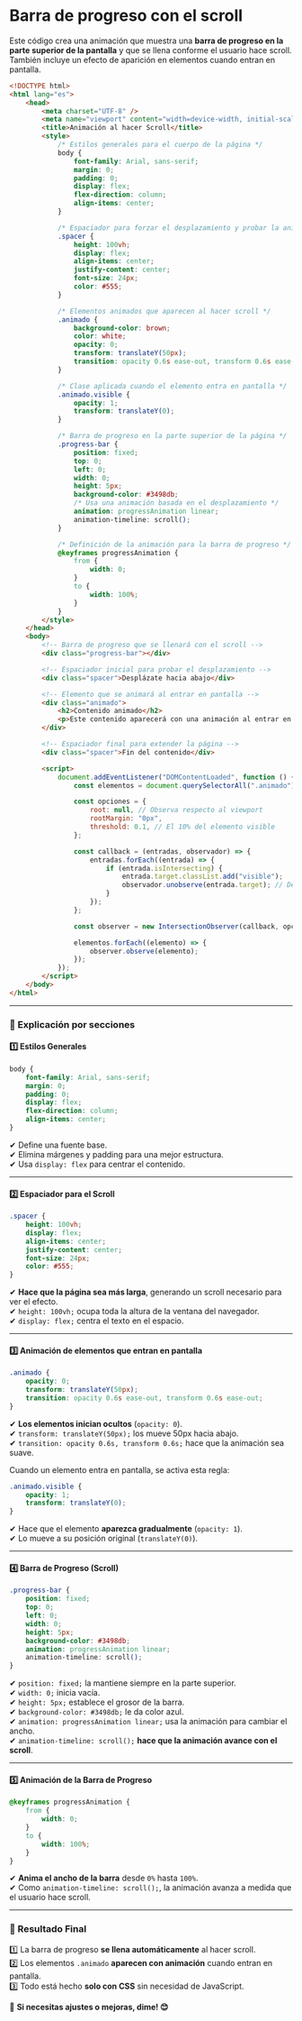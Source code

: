 # **Barra de progreso con el scroll**

Este código crea una animación que muestra una **barra de progreso en la parte superior de la pantalla** y que se llena conforme el usuario hace scroll. También incluye un efecto de aparición en elementos cuando entran en pantalla.
```html
<!DOCTYPE html>
<html lang="es">
	<head>
		<meta charset="UTF-8" />
		<meta name="viewport" content="width=device-width, initial-scale=1.0" />
		<title>Animación al hacer Scroll</title>
		<style>
			/* Estilos generales para el cuerpo de la página */
			body {
				font-family: Arial, sans-serif;
				margin: 0;
				padding: 0;
				display: flex;
				flex-direction: column;
				align-items: center;
			}

			/* Espaciador para forzar el desplazamiento y probar la animación */
			.spacer {
				height: 100vh;
				display: flex;
				align-items: center;
				justify-content: center;
				font-size: 24px;
				color: #555;
			}

			/* Elementos animados que aparecen al hacer scroll */
			.animado {
				background-color: brown;
				color: white;
				opacity: 0;
				transform: translateY(50px);
				transition: opacity 0.6s ease-out, transform 0.6s ease-out;
			}

			/* Clase aplicada cuando el elemento entra en pantalla */
			.animado.visible {
				opacity: 1;
				transform: translateY(0);
			}

			/* Barra de progreso en la parte superior de la página */
			.progress-bar {
				position: fixed;
				top: 0;
				left: 0;
				width: 0;
				height: 5px;
				background-color: #3498db;
				/* Usa una animación basada en el desplazamiento */
				animation: progressAnimation linear;
				animation-timeline: scroll();
			}

			/* Definición de la animación para la barra de progreso */
			@keyframes progressAnimation {
				from {
					width: 0;
				}
				to {
					width: 100%;
				}
			}
		</style>
	</head>
	<body>
		<!-- Barra de progreso que se llenará con el scroll -->
		<div class="progress-bar"></div>

		<!-- Espaciador inicial para probar el desplazamiento -->
		<div class="spacer">Desplázate hacia abajo</div>

		<!-- Elemento que se animará al entrar en pantalla -->
		<div class="animado">
			<h2>Contenido animado</h2>
			<p>Este contenido aparecerá con una animación al entrar en pantalla.</p>
		</div>

		<!-- Espaciador final para extender la página -->
		<div class="spacer">Fin del contenido</div>

		<script>
			document.addEventListener("DOMContentLoaded", function () {
				const elementos = document.querySelectorAll(".animado");

				const opciones = {
					root: null, // Observa respecto al viewport
					rootMargin: "0px",
					threshold: 0.1, // El 10% del elemento visible
				};

				const callback = (entradas, observador) => {
					entradas.forEach((entrada) => {
						if (entrada.isIntersecting) {
							entrada.target.classList.add("visible");
							observador.unobserve(entrada.target); // Deja de observar el elemento
						}
					});
				};

				const observer = new IntersectionObserver(callback, opciones);

				elementos.forEach((elemento) => {
					observer.observe(elemento);
				});
			});
		</script>
	</body>
</html>

```
---

### **📌 Explicación por secciones**

#### **1️⃣ Estilos Generales**
```css
body {
    font-family: Arial, sans-serif;
    margin: 0;
    padding: 0;
    display: flex;
    flex-direction: column;
    align-items: center;
}
```
✔ Define una fuente base.  
✔ Elimina márgenes y padding para una mejor estructura.  
✔ Usa `display: flex` para centrar el contenido.  

---

#### **2️⃣ Espaciador para el Scroll**
```css
.spacer {
    height: 100vh;
    display: flex;
    align-items: center;
    justify-content: center;
    font-size: 24px;
    color: #555;
}
```
✔ **Hace que la página sea más larga**, generando un scroll necesario para ver el efecto.  
✔ `height: 100vh;` ocupa toda la altura de la ventana del navegador.  
✔ `display: flex;` centra el texto en el espacio.  

---

#### **3️⃣ Animación de elementos que entran en pantalla**
```css
.animado {
    opacity: 0;
    transform: translateY(50px);
    transition: opacity 0.6s ease-out, transform 0.6s ease-out;
}
```
✔ **Los elementos inician ocultos** (`opacity: 0`).  
✔ `transform: translateY(50px);` los mueve 50px hacia abajo.  
✔ `transition: opacity 0.6s, transform 0.6s;` hace que la animación sea suave.  

Cuando un elemento entra en pantalla, se activa esta regla:
```css
.animado.visible {
    opacity: 1;
    transform: translateY(0);
}
```
✔ Hace que el elemento **aparezca gradualmente** (`opacity: 1`).  
✔ Lo mueve a su posición original (`translateY(0)`).  

---

#### **4️⃣ Barra de Progreso (Scroll)**
```css
.progress-bar {
    position: fixed;
    top: 0;
    left: 0;
    width: 0;
    height: 5px;
    background-color: #3498db;
    animation: progressAnimation linear;
    animation-timeline: scroll();
}
```
✔ `position: fixed;` la mantiene siempre en la parte superior.  
✔ `width: 0;` inicia vacía.  
✔ `height: 5px;` establece el grosor de la barra.  
✔ `background-color: #3498db;` le da color azul.  
✔ `animation: progressAnimation linear;` usa la animación para cambiar el ancho.  
✔ `animation-timeline: scroll();` **hace que la animación avance con el scroll**.

---

#### **5️⃣ Animación de la Barra de Progreso**
```css
@keyframes progressAnimation {
    from {
        width: 0;
    }
    to {
        width: 100%;
    }
}
```
✔ **Anima el ancho de la barra** desde `0%` hasta `100%`.  
✔ Como `animation-timeline: scroll();`, la animación avanza a medida que el usuario hace scroll.  

---

### **🚀 Resultado Final**
1️⃣ La barra de progreso **se llena automáticamente** al hacer scroll.  
2️⃣ Los elementos `.animado` **aparecen con animación** cuando entran en pantalla.  
3️⃣ Todo está hecho **solo con CSS** sin necesidad de JavaScript.  

📌 **Si necesitas ajustes o mejoras, dime! 😊**
